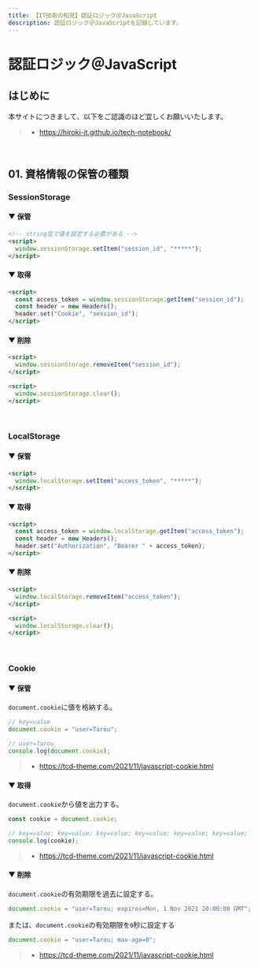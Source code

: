 ```yaml
---
title: 【IT技術の知見】認証ロジック＠JavaScript
description: 認証ロジック＠JavaScriptを記録しています。
---
```


# 認証ロジック＠JavaScript

## はじめに

本サイトにつきまして、以下をご認識のほど宜しくお願いいたします。

> - https://hiroki-it.github.io/tech-notebook/

<br>

## 01. 資格情報の保管の種類

### SessionStorage

#### ▼ 保管

```html
<!-- string型で値を設定する必要がある -->
<script>
  window.sessionStorage.setItem("session_id", "*****");
</script>
```

#### ▼ 取得

```html
<script>
  const access_token = window.sessionStorage.getItem("session_id");
  const header = new Headers();
  header.set("Cookie", "session_id");
</script>
```

#### ▼ 削除

```html
<script>
  window.sessionStorage.removeItem("session_id");
</script>
```

```html
<script>
  window.sessionStorage.clear();
</script>
```

<br>

### LocalStorage

#### ▼ 保管

```html
<script>
  window.localStorage.setItem("access_token", "*****");
</script>
```

#### ▼ 取得

```html
<script>
  const access_token = window.localStorage.getItem("access_token");
  const header = new Headers();
  header.set("Authorization", "Bearer " + access_token);
</script>
```

#### ▼ 削除

```html
<script>
  window.localStorage.removeItem("access_token");
</script>
```

```html
<script>
  window.localStorage.clear();
</script>
```

<br>

### Cookie

#### ▼ 保管

`document.cookie`に値を格納する。

```javascript
// key=value
document.cookie = "user=Tarou";

// user=Tarou
console.log(document.cookie);
```

> - https://tcd-theme.com/2021/11/javascript-cookie.html

#### ▼ 取得

`document.cookie`から値を出力する。

```javascript
const cookie = document.cookie;

// key=value; key=value; key=value; key=value; key=value; key=value;
console.log(cookie);
```

> - https://tcd-theme.com/2021/11/javascript-cookie.html

#### ▼ 削除

`document.cookie`の有効期限を過去に設定する。

```javascript
document.cookie = "user=Tarou; expires=Mon, 1 Nov 2021 20:00:00 GMT";
```

または、`document.cookie`の有効期限を`0`秒に設定する

```javascript
document.cookie = "user=Tarou; max-age=0";
```

> - https://tcd-theme.com/2021/11/javascript-cookie.html

<br>
